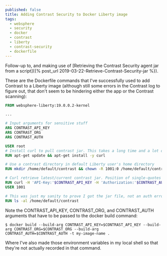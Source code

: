 ```yaml
---
published: false
title: Adding Contrast Security to Docker Liberty image
tags:
  - websphere
  - security
  - docker
  - contrast
  - liberty
  - contrast-security
  - dockerfile
---
```

Follow-up to, and making use of [Retrieving the Contrast Security agent jar from a script]({% post_url 2019-03-22-Retrieve-Contrast-Security-jar %}).

These are the Dockerfile commands that I've successfully used to add Contrast to a Liberty image (although still some errors in the Contrast log to figure out, that don't seem to be hindering either the app or the Contrast scanning):

```Dockerfile
FROM websphere-liberty:19.0.0.2-kernel

...

# Input arguments for sensitive stuff
ARG CONTRAST_API_KEY
ARG CONTRAST_ORG
ARG CONTRAST_AUTH

USER root
# Install curl to pull contrast jar. This takes a long time and a lot of data transfer
RUN apt-get update && apt-get install -y curl

# Use a contrast directory in default Liberty user's home directory
RUN mkdir /home/default/contrast && chown -R 1001:0 /home/default/contrast

# Curl retrieve latest/current contrast jar. Position of single-quotes and ARGs matter
RUN curl -H 'API-Key:'$CONTRAST_API_KEY -H 'Authorization:'$CONTRAST_AUTH https://app.contrastsecurity.com/Contrast/api/ng/$CONTRAST_ORG/agents/default/JAVA?jvm=1.8 -o /home/default/contrast/contrast.jar
USER 1001

# This was just my sanity to prove I got the jar file, not an auth error or something else
RUN ls -al /home/default/contrast
```
Note the CONTRAST_API_KEY, CONTRAST_ORG, and CONTRAST_AUTH arguments that have to be passed to the docker build command:
```shell
$ docker build --build-arg CONTRAST_API_KEY=$CONTRAST_API_KEY --build-arg CONTRAST_ORG=$CONTRAST_ORG --build-arg CONTRAST_AUTH=$CONTRAST_AUTH -t my-image-name .
```
Where I've also made those environment variables in my local shell so that they're not actually recorded in that command.